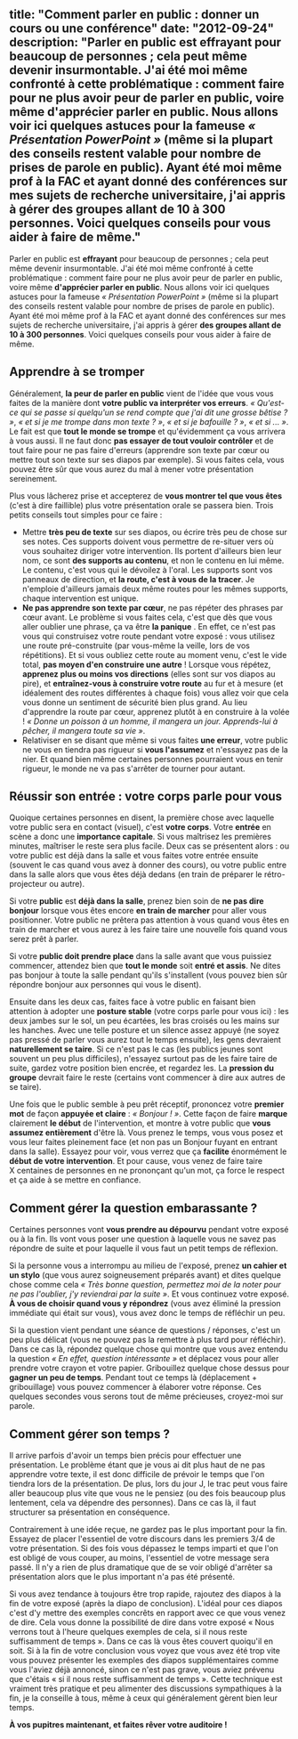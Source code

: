 title: "Comment parler en public : donner un cours ou une conférence"
date: "2012-09-24"
description: "Parler en public est __effrayant__ pour beaucoup de personnes ; cela peut même devenir insurmontable. J'ai été moi même confronté à cette problématique : comment faire pour ne plus avoir peur de parler en public, voire même __d'apprécier parler en public__. Nous allons voir ici quelques astuces pour la fameuse _« Présentation PowerPoint »_ (même si la plupart des conseils restent valable pour nombre de prises de parole en public). Ayant été moi même prof à la FAC et ayant donné des conférences sur mes sujets de recherche universitaire, j'ai appris à gérer __des groupes allant de 10 à 300 personnes__. Voici quelques conseils pour vous aider à faire de même."
---

Parler en public est __effrayant__ pour beaucoup de personnes ; cela peut même devenir insurmontable. J'ai été moi même confronté à cette problématique : comment faire pour ne plus avoir peur de parler en public, voire même __d'apprécier parler en public__. Nous allons voir ici quelques astuces pour la fameuse _« Présentation PowerPoint »_ (même si la plupart des conseils restent valable pour nombre de prises de parole en public). Ayant été moi même prof à la FAC et ayant donné des conférences sur mes sujets de recherche universitaire, j'ai appris à gérer __des groupes allant de 10 à 300 personnes__. Voici quelques conseils pour vous aider à faire de même.

## Apprendre à se tromper

Généralement, __la peur de parler en public__ vient de l'idée que vous vous faites de la manière dont __votre public va interpréter vos erreurs__. _« Qu'est-ce qui se passe si quelqu'un se rend compte que j'ai dit une grosse bêtise ? »_, _« et si je me trompe dans mon texte ? »_, _« et si je bafouille ? »_, _« et si ... »_. Le fait est que __tout le monde se trompe__ et qu'évidemment ça vous arrivera à vous aussi. Il ne faut donc __pas essayer de tout vouloir contrôler__ et de tout faire pour ne pas faire d'erreurs (apprendre son texte par cœur ou mettre tout son texte sur ses diapos par exemple). Si vous faites cela, vous pouvez être sûr que vous aurez du mal à mener votre présentation sereinement.

Plus vous lâcherez prise et accepterez de __vous montrer tel que vous êtes__ (c'est à dire faillible) plus votre présentation orale se passera bien. Trois petits conseils tout simples pour ce faire :

* Mettre __très peu de texte__ sur ses diapos, ou écrire très peu de chose sur ses notes. Ces supports doivent vous permettre de re-situer vers où vous souhaitez diriger votre intervention. Ils portent d'ailleurs bien leur nom, ce sont __des supports au contenu__, et non le contenu en lui même. Le contenu, c'est vous qui le dévoilez à l'oral. Les supports sont vos panneaux de direction, et __la route, c'est à vous de la tracer__. Je n'emploie d'ailleurs jamais deux même routes pour les mêmes supports, chaque intervention est unique.
* __Ne pas apprendre son texte par cœur__, ne pas répéter des phrases par cœur avant. Le problème si vous faites cela, c'est que dès que vous aller oublier une phrase, ça va être __la panique__ . En effet, ce n'est pas vous qui construisez votre route pendant votre exposé : vous utilisez une route pré-construite (par vous-même la veille, lors de vos répétitions). Et si vous oubliez cette route au moment venu, c'est le vide total, __pas moyen d'en construire une autre__ ! Lorsque vous répétez, __apprenez plus ou moins vos directions__ (elles sont sur vos diapos au pire), et __entraînez-vous à construire votre route__ au fur et à mesure (et idéalement des routes différentes à chaque fois) vous allez voir que cela vous donne un sentiment de sécurité bien plus grand. Au lieu d'apprendre la route par cœur, apprenez plutôt à en construire à la volée ! _« Donne un poisson à un homme, il mangera un jour. Apprends-lui à pêcher, il mangera toute sa vie »_.
* Relativiser en se disant que même si vous faites __une erreur__, votre public ne vous en tiendra pas rigueur si __vous l'assumez__ et n'essayez pas de la nier. Et quand bien même certaines personnes pourraient vous en tenir rigueur, le monde ne va pas s'arrêter de tourner pour autant.


## Réussir son entrée : votre corps parle pour vous

Quoique certaines personnes en disent, la première chose avec laquelle votre public sera en contact (visuel), c'est __votre corps__. Votre __entrée__ en scène a donc une __importance capitale__. Si vous maîtrisez les premières minutes, maîtriser le reste sera plus facile. Deux cas se présentent alors : ou votre public est déjà dans la salle et vous faites votre entrée ensuite (souvent le cas quand vous avez à donner des cours), ou votre public entre dans la salle alors que vous êtes déjà dedans (en train de préparer le rétro-projecteur ou autre).

Si votre __public__ est __déjà dans la salle__, prenez bien soin de __ne pas dire bonjour__ lorsque vous êtes encore __en train de marcher__ pour aller vous positionner. Votre public ne prêtera pas attention à vous quand vous êtes en train de marcher et vous aurez à les faire taire une nouvelle fois quand vous serez prêt à parler.

Si votre __public doit prendre place__ dans la salle avant que vous puissiez commencer, attendez bien que __tout le monde__ soit __entré et assis__. Ne dites pas bonjour à toute la salle pendant qu'ils s'installent (vous pouvez bien sûr répondre bonjour aux personnes qui vous le disent).

Ensuite dans les deux cas, faites face à votre public en faisant bien attention à adopter une __posture stable__ (votre corps parle pour vous ici) : les deux jambes sur le sol, un peu écartées, les bras croisés ou les mains sur les hanches. Avec une telle posture et un silence assez appuyé (ne soyez pas pressé de parler vous aurez tout le temps ensuite), les gens devraient __naturellement se taire__. Si ce n'est pas le cas (les publics jeunes sont souvent un peu plus difficiles), n'essayez surtout pas de les faire taire de suite, gardez votre position bien encrée, et regardez les. La __pression du groupe__ devrait faire le reste (certains vont commencer à dire aux autres de se taire).

Une fois que le public semble à peu prêt réceptif, prononcez votre __premier mot__ de façon __appuyée et claire__ : _« Bonjour ! »_. Cette façon de faire __marque__ clairement __le début__ de l'intervention, et montre à votre public que __vous assumez entièrement__ d'être là. Vous prenez le temps, vous vous posez et vous leur faites pleinement face (et non pas un Bonjour fuyant en entrant dans la salle). Essayez pour voir, vous verrez que ça __facilite__ énormément le __début de votre intervention__. Et pour cause, vous venez de faire taire X centaines de personnes en ne prononçant qu'un mot, ça force le respect et ça aide à se mettre en confiance.



## Comment gérer la question embarassante ? 

Certaines personnes vont __vous prendre au dépourvu__ pendant votre exposé ou à la fin. Ils vont vous poser une question à laquelle vous ne savez pas répondre de suite et pour laquelle il vous faut un petit temps de réflexion.

Si la personne vous a interrompu au milieu de l'exposé, prenez __un cahier et un stylo__ (que vous aurez soigneusement préparés avant) et dites quelque chose comme cela _« Très bonne question, permettez moi de la noter pour ne pas l'oublier, j'y reviendrai par la suite »_. Et vous continuez votre exposé. __À vous de choisir quand vous y répondrez__ (vous avez éliminé la pression immédiate qui était sur vous), vous avez donc le temps de réfléchir un peu.

Si la question vient pendant une séance de questions / réponses, c'est un peu plus délicat (vous ne pouvez pas la remettre à plus tard pour réfléchir). Dans ce cas là, répondez quelque chose qui montre que vous avez entendu la question _« En effet, question intéressante »_ et déplacez vous pour aller prendre votre crayon et votre papier. Gribouillez quelque chose dessus pour __gagner un peu de temps__. Pendant tout ce temps là (déplacement + gribouillage) vous pouvez commencer à élaborer votre réponse. Ces quelques secondes vous serons tout de même précieuses, croyez-moi sur parole.

## Comment gérer son temps ? 

Il arrive parfois d'avoir un temps bien précis pour effectuer une présentation. Le problème étant que je vous ai dit plus haut de ne pas apprendre votre texte, il est donc difficile de prévoir le temps que l'on tiendra lors de la présentation. De plus, lors du jour J, le trac peut vous faire aller beaucoup plus vite que vous ne le pensiez (ou des fois beaucoup plus lentement, cela va dépendre des personnes). Dans ce cas là, il faut structurer sa présentation en conséquence.

Contrairement à une idée reçue, ne gardez pas le plus important pour la fin. Essayez de placer l'essentiel de votre discours dans les premiers 3/4 de votre présentation. Si des fois vous dépassez le temps imparti et que l'on est obligé de vous couper, au moins, l'essentiel de votre message sera passé. Il n'y a rien de plus dramatique que de se voir obligé d'arrêter sa présentation alors que le plus important n'a pas été présenté.

Si vous avez tendance à toujours être trop rapide, rajoutez des diapos à la fin de votre exposé (après la diapo de conclusion). L'idéal pour ces diapos c'est d'y mettre des exemples concrêts en rapport avec ce que vous venez de dire. Cela vous donne la possibilité de dire dans votre exposé « Nous verrons tout à l'heure quelques exemples de cela, si il nous reste suffisamment de temps ». Dans ce cas là vous êtes couvert quoiqu'il en soit. Si à la fin de votre conclusion vous voyez que vous avez été trop vite vous pouvez présenter les exemples des diapos supplémentaires comme vous l'aviez déjà annoncé, sinon ce n'est pas grave, vous aviez prévenu que c'étais « si il nous reste suffisamment de temps ». Cette technique est vraiment très pratique et peu alimenter des discussions sympathiques à la fin, je la conseille à tous, même à ceux qui généralement gèrent bien leur temps.

__À vos pupitres maintenant, et faites rêver votre auditoire !__
